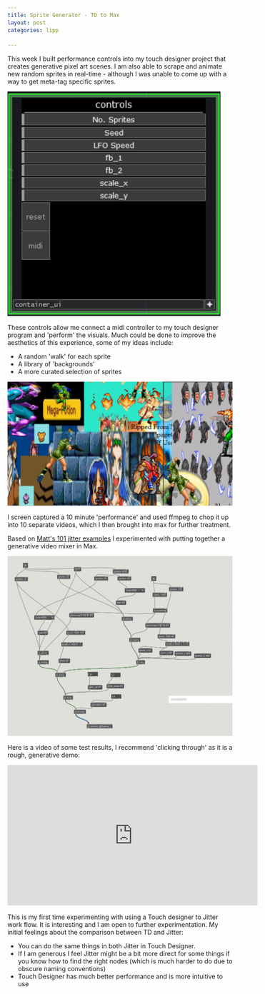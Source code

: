 ```yaml
---
title: Sprite Generator - TD to Max
layout: post
categories: lipp

---
```



This week I built performance controls into my touch designer project that creates generative pixel art scenes. I am also able to scrape and animate new random sprites in real-time - although I was unable to come up with a way to get meta-tag specific sprites.

![](/blog/assets/td_to_max/1.PNG)

These controls allow me connect a midi controller to my touch designer program and 'perform' the visuals. Much could be done to improve the aesthetics of this experience, some of my ideas include:
* A random 'walk' for each sprite
* A library of 'backgrounds'
* A more curated selection of sprites


![](/blog/assets/td_to_max/2.PNG)

I screen captured a 10 minute 'performance' and used ffmpeg to chop it up into 10 separate videos, which I then brought into max for further treatment.

Based on [Matt's 101 jitter examples](https://github.com/mromein/lipp_itp_2018/tree/master/class_2_jitter_video_101) I experimented with putting together a generative video mixer in Max.

![](/blog/assets/td_to_max/3.PNG)

Here is a video of some test results, I recommend 'clicking through' as it is a rough, generative demo:

<iframe width="560" height="315" src="https://www.youtube.com/embed/M5vmhpvATfU" frameborder="0" allow="autoplay; encrypted-media" allowfullscreen></iframe>

This is my first time experimenting with using a Touch designer to Jitter work flow. It is interesting and I am open to further experimentation. My initial feelings about the comparison between TD and Jitter:
* You can do the same things in both Jitter in Touch Designer.
* If I am generous I feel Jitter might be a bit more direct for some things if you know how to find the right nodes (which is much harder to do due to obscure naming conventions)
* Touch Designer has much better performance and is more intuitive to use
